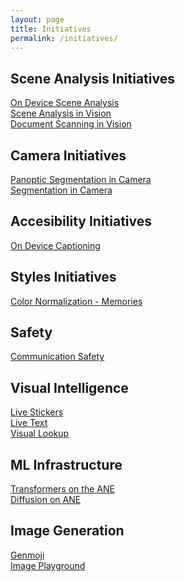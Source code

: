 ```yaml
---
layout: page
title: Initiatives
permalink: /initiatives/
---
```


<h2>Scene Analysis Initiatives</h2>

[On Device Scene Analysis](https://machinelearning.apple.com/research/on-device-scene-analysis) <br>
[Scene Analysis in Vision](https://developer.apple.com/videos/play/wwdc2019/222/) <br>
[Document Scanning in Vision](https://developer.apple.com/videos/play/wwdc2021/10041/) <br>


<h2>Camera Initiatives</h2>

[Panoptic Segmentation in Camera](https://machinelearning.apple.com/research/panoptic-segmentation) <br>
[Segmentation in Camera](https://developer.apple.com/videos/play/wwdc2019/225/) <br>

<h2>Accesibility Initiatives</h2>

[On Device Captioning](https://www.youtube.com/watch?v=8CAafjodkyE) <br>

<h2>Styles Initiatives</h2>

[Color Normalization - Memories](https://support.apple.com/en-my/guide/ipad/ipad6f665ac7/ipados) <br>


<h2>Safety</h2>

[Communication Safety](https://support.apple.com/en-us/105069) <br>

<h2>Visual Intelligence</h2>

[Live Stickers](https://www.youtube.com/watch?v=mafroO9dA5M) <br>
[Live Text](https://www.youtube.com/watch?v=hL5HJKQNPQQ) <br>
[Visual Lookup](https://www.youtube.com/watch?v=-09HPC9MMGY) <br>


<h2>ML Infrastructure</h2>

[Transformers on the ANE](https://machinelearning.apple.com/research/neural-engine-transformers)<br>
[Diffusion on ANE](https://machinelearning.apple.com/research/stable-diffusion-coreml-apple-silicon) <br>

<h2>Image Generation</h2>

[Genmoji](https://www.youtube.com/watch?v=XROs4K67Y9Q) <br>
[Image Playground](https://support.apple.com/en-my/guide/iphone/iph0063238b5/ios) <br>